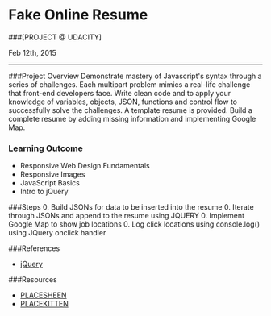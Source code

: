 # **Fake** Online Resume

###[PROJECT @ UDACITY]

Feb 12th, 2015

-----------------

###Project Overview
Demonstrate mastery of Javascript's syntax through a series of challenges. 
Each multipart problem mimics a real-life challenge that front-end developers face. 
Write clean code and to apply your knowledge of variables, objects, JSON, functions and control flow to successfully solve the challenges.
A template resume is provided. Build a complete resume by adding missing information and implementing Google Map.

### Learning Outcome
* Responsive Web Design Fundamentals
* Responsive Images
* JavaScript Basics
* Intro to jQuery

###Steps
0. Build JSONs for data to be inserted into the resume
0. Iterate through JSONs and append to the resume using JQUERY
0. Implement Google Map to show job locations
0. Log click locations using console.log() using JQuery onclick handler

###References
* [jQuery](http://api.jquery.com/)

###Resources
* [PLACESHEEN](http://placesheen.com)
* [PLACEKITTEN](https://placekitten.com)